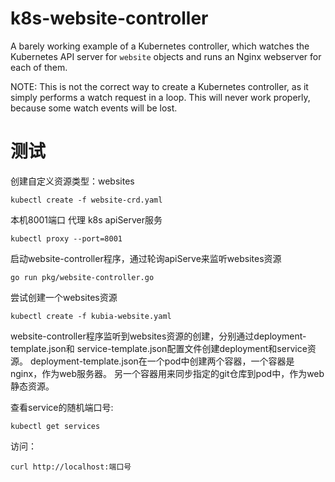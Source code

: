 # k8s-website-controller
A barely working example of a Kubernetes controller, which watches the Kubernetes API server for `website` objects and runs an Nginx webserver for each of them. 

NOTE: This is not the correct way to create a Kubernetes controller, as it simply performs a watch request in a loop. This will never work properly, because some watch events will be lost. 

# 测试
创建自定义资源类型：websites
```
kubectl create -f website-crd.yaml
```

本机8001端口 代理 k8s apiServer服务
```
kubectl proxy --port=8001
```

启动website-controller程序，通过轮询apiServe来监听websites资源
```
go run pkg/website-controller.go
```

尝试创建一个websites资源
```
kubectl create -f kubia-website.yaml
```

website-controller程序监听到websites资源的创建，分别通过deployment-template.json和
service-template.json配置文件创建deployment和service资源。
deployment-template.json在一个pod中创建两个容器，一个容器是nginx，作为web服务器。
另一个容器用来同步指定的git仓库到pod中，作为web静态资源。

查看service的随机端口号:
```
kubectl get services
```

访问：
```
curl http://localhost:端口号
```